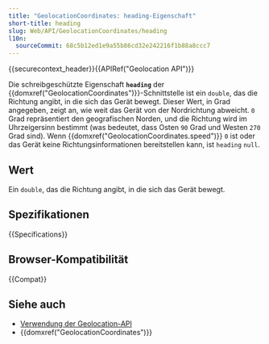 ```yaml
---
title: "GeolocationCoordinates: heading-Eigenschaft"
short-title: heading
slug: Web/API/GeolocationCoordinates/heading
l10n:
  sourceCommit: 68c5b12ed1e9a55b86cd32e242216f1b88a8ccc7
---
```


{{securecontext_header}}{{APIRef("Geolocation API")}}

Die schreibgeschützte Eigenschaft **`heading`** der {{domxref("GeolocationCoordinates")}}-Schnittstelle ist ein `double`, das die Richtung angibt, in die sich das Gerät bewegt. Dieser Wert, in Grad angegeben, zeigt an, wie weit das Gerät von der Nordrichtung abweicht. `0` Grad repräsentiert den geografischen Norden, und die Richtung wird im Uhrzeigersinn bestimmt (was bedeutet, dass Osten `90` Grad und Westen `270` Grad sind). Wenn {{domxref("GeolocationCoordinates.speed")}} `0` ist oder das Gerät keine Richtungsinformationen bereitstellen kann, ist `heading` `null`.

## Wert

Ein `double`, das die Richtung angibt, in die sich das Gerät bewegt.

## Spezifikationen

{{Specifications}}

## Browser-Kompatibilität

{{Compat}}

## Siehe auch

- [Verwendung der Geolocation-API](/de/docs/Web/API/Geolocation_API/Using_the_Geolocation_API)
- {{domxref("GeolocationCoordinates")}}
